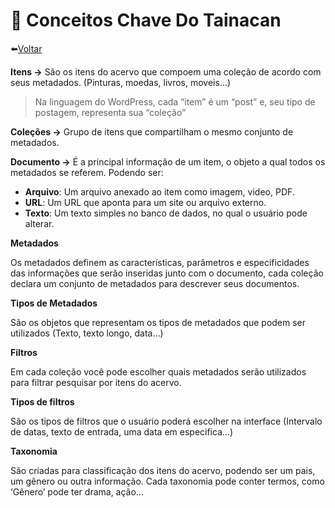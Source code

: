 # 🧠 Conceitos Chave Do Tainacan

⬅️[Voltar](README.md)


**Itens →** São os itens do acervo que compoem uma coleção de acordo com seus metadados. (Pinturas, moedas, livros, moveis…)

> Na linguagem do WordPress, cada “item” é um “post” e, seu tipo de postagem, representa sua “coleção”

**Coleções →** Grupo de itens que compartilham o mesmo conjunto de metadados.

**Documento →** É a principal informação de um item, o objeto a qual todos os metadados se referem. Podendo ser:

- **Arquivo**: Um arquivo anexado ao item como imagem, video, PDF.
- **URL**: Um URL que aponta para um site ou arquivo externo.
- **Texto**: Um texto simples no banco de dados, no qual o usuário pode alterar.

**Metadados**

Os metadados definem as características, parâmetros e especificidades das informações que serão inseridas junto com o documento, cada coleção declara um conjunto de metadados para descrever seus documentos.

**Tipos de Metadados**

São os objetos que representam os tipos de metadados que podem ser utilizados (Texto, texto longo, data…)

**Filtros**

Em cada coleção você pode escolher quais metadados serão utilizados para filtrar pesquisar por itens do acervo.

**Tipos de filtros**

São os tipos de filtros que o usuário poderá escolher na interface (Intervalo de datas, texto de entrada, uma data em especifica…)

**Taxonomia**

São criadas para classificação dos itens do acervo, podendo ser um pais, um gênero ou outra informação. Cada taxonomia pode conter termos, como ‘Gênero’ pode ter drama, ação…